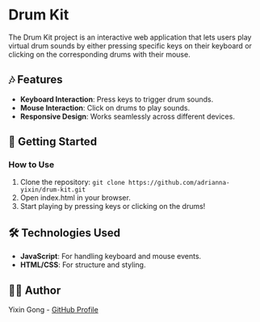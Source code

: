 # Drum Kit
The Drum Kit project is an interactive web application that lets users play virtual drum sounds by either pressing specific keys on their keyboard or clicking on the corresponding drums with their mouse.
## 🎶 Features
- **Keyboard Interaction**: Press keys to trigger drum sounds.
- **Mouse Interaction**: Click on drums to play sounds.
- **Responsive Design**: Works seamlessly across different devices.
## 🚀 Getting Started
### How to Use
1. Clone the repository:
`git clone https://github.com/adrianna-yixin/drum-kit.git`
2. Open index.html in your browser.
3. Start playing by pressing keys or clicking on the drums!
## 🛠️ Technologies Used
- **JavaScript**: For handling keyboard and mouse events.
- **HTML/CSS**: For structure and styling.
## 👩‍💻 Author
Yixin Gong - [GitHub Profile](https://github.com/adrianna-yixin)
